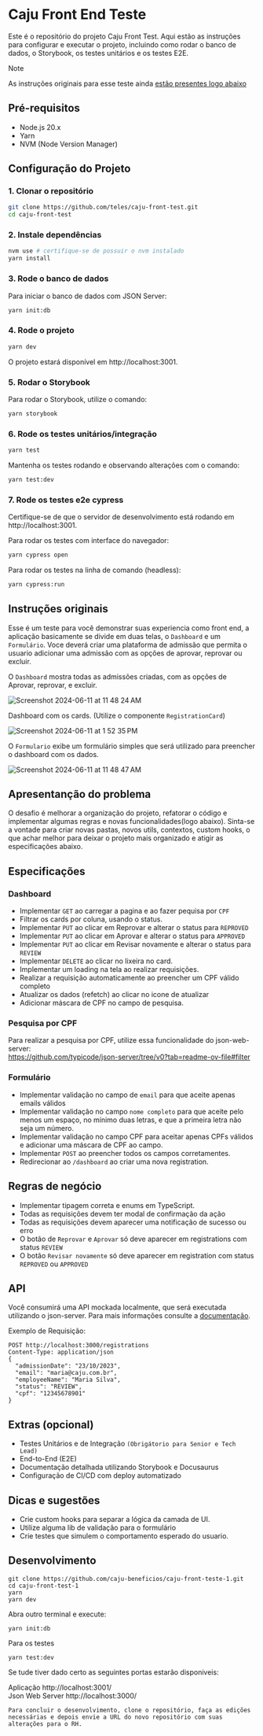 # Caju Front End Teste

Este é o repositório do projeto Caju Front Test. Aqui estão as instruções para configurar e executar o projeto, incluindo como rodar o banco de dados, o Storybook, os testes unitários e os testes E2E.

> [!NOTE]
> As instruções originais para esse teste ainda [estão presentes logo abaixo](#instruções-originais)

## Pré-requisitos

- Node.js 20.x
- Yarn
- NVM (Node Version Manager)

## Configuração do Projeto

### 1. Clonar o repositório

```bash
git clone https://github.com/teles/caju-front-test.git
cd caju-front-test
```

### 2. Instale dependências

```bash
nvm use # certifique-se de possuir o nvm instalado
yarn install
```

### 3. Rode o banco de dados

Para iniciar o banco de dados com JSON Server:

```bash
yarn init:db
```

### 4. Rode o projeto

```bash
yarn dev
```

O projeto estará disponível em http://localhost:3001.

### 5. Rodar o Storybook

Para rodar o Storybook, utilize o comando:

```bash
yarn storybook
```

### 6. Rode os testes unitários/integração

```bash
yarn test
```

Mantenha os testes rodando e observando alterações com o comando:

```bash
yarn test:dev
```

### 7. Rode os testes e2e cypress

Certifique-se de que o servidor de desenvolvimento está rodando em http://localhost:3001.

Para rodar os testes com interface do navegador:

```bash
yarn cypress open
```

Para rodar os testes na linha de comando (headless):

```bash
yarn cypress:run
```

## Instruções originais

Esse é um teste para você demonstrar suas experiencia como front end, a aplicação basicamente se divide em duas telas, o `Dashboard` e um `Formulário`.
Voce deverá criar uma plataforma de admissão que permita o usuario adicionar uma admissão com as opções de aprovar, reprovar ou excluir.

O `Dashboard` mostra todas as admissões criadas, com as opções de Aprovar, reprovar, e excluir.

![Screenshot 2024-06-11 at 11 48 24 AM](https://github.com/caju-beneficios/caju-front-teste-1/assets/31169925/fedeff5c-a0d3-4df1-aebd-1f2d25c56a48)

Dashboard com os cards. (Utilize o componente `RegistrationCard`)

![Screenshot 2024-06-11 at 1 52 35 PM](https://github.com/caju-beneficios/caju-front-teste-1/assets/31169925/3b002341-454b-4b24-82cb-6390656b56cc)

O `Formulario` exibe um formulário simples que será utilizado para preencher o dashboard com os dados.

![Screenshot 2024-06-11 at 11 48 47 AM](https://github.com/caju-beneficios/caju-front-teste-1/assets/31169925/bbbb211c-165f-40e5-b2af-61adafd61398)

## Apresentanção do problema

O desafio é melhorar a organização do projeto, refatorar o código e implementar algumas regras e novas funcionalidades(logo abaixo).
Sinta-se a vontade para criar novas pastas, novos utils, contextos, custom hooks, o que achar melhor para deixar o projeto mais organizado e atigir as especificações abaixo.

## Especificações

### Dashboard

- Implementar `GET` ao carregar a pagina e ao fazer pequisa por `CPF`
- Filtrar os cards por coluna, usando o status.
- Implementar `PUT` ao clicar em Reprovar e alterar o status para `REPROVED`
- Implementar `PUT` ao clicar em Aprovar e alterar o status para `APPROVED`
- Implementar `PUT` ao clicar em Revisar novamente e alterar o status para `REVIEW`
- Implementar `DELETE` ao clicar no lixeira no card.
- Implementar um loading na tela ao realizar requisições.
- Realizar a requisição automaticamente ao preencher um CPF válido completo
- Atualizar os dados (refetch) ao clicar no icone de atualizar
- Adicionar máscara de CPF no campo de pesquisa.

### Pesquisa por CPF

Para realizar a pesquisa por CPF, utilize essa funcionalidade do json-web-server:
<br/>
https://github.com/typicode/json-server/tree/v0?tab=readme-ov-file#filter

### Formulário

- Implementar validação no campo de `email` para que aceite apenas emails válidos
- Implementar validação no campo `nome completo` para que aceite pelo menos um espaço, no mínimo duas letras, e que a primeira letra não seja um número.
- Implementar validação no campo CPF para aceitar apenas CPFs válidos e adicionar uma máscara de CPF ao campo.
- Implementar `POST` ao preencher todos os campos corretamentes.
- Redirecionar ao `/dashboard` ao criar uma nova registration.

## Regras de negócio

- Implementar tipagem correta e enums em TypeScript.
- Todas as requisições devem ter modal de confirmação da ação
- Todas as requisições devem aparecer uma notificação de sucesso ou erro
- O botão de `Reprovar` e `Aprovar` só deve aparecer em registrations com status `REVIEW`
- O botão `Revisar novamente` só deve aparecer em registration com status `REPROVED` ou `APPROVED`

## API

Você consumirá uma API mockada localmente, que será executada utilizando o json-server. Para mais informações consulte a [documentação](https://github.com/typicode/json-server/).

Exemplo de Requisição:

```
POST http://localhost:3000/registrations
Content-Type: application/json
{
  "admissionDate": "23/10/2023",
  "email": "maria@caju.com.br",
  "employeeName": "Maria Silva",
  "status": "REVIEW",
  "cpf": "12345678901"
}
```

## Extras (opcional)

- Testes Unitários e de Integração `(Obrigátorio para Senior e Tech Lead)`
- End-to-End (E2E)
- Documentação detalhada utilizando Storybook e Docusaurus
- Configuração de CI/CD com deploy automatizado

## Dicas e sugestões

- Crie custom hooks para separar a lógica da camada de UI.
- Utilize alguma lib de validação para o formulário
- Crie testes que simulem o comportamento esperado do usuario.

## Desenvolvimento

```shell
git clone https://github.com/caju-beneficios/caju-front-teste-1.git
cd caju-front-test-1
yarn
yarn dev
```

Abra outro terminal e execute:

```shell
yarn init:db
```

Para os testes

```shell
yarn test:dev
```

Se tude tiver dado certo as seguintes portas estarão disponiveis:
<br/>

Aplicação http://localhost:3001/
<br/>
Json Web Server http://localhost:3000/

`Para concluir o desenvolvimento, clone o repositório, faça as edições necessárias e depois envie a URL do novo repositório com suas alterações para o RH.`
